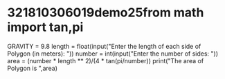 # 321810306019demo25from math import tan,pi
GRAVITY = 9.8
length  = float(input("Enter the length of each side of Polygon (in meters): "))
number  = int(input("Enter the number of sides: "))
area = (number * length ** 2)/(4 * tan(pi/number))
print("The area of Polygon is ",area)
